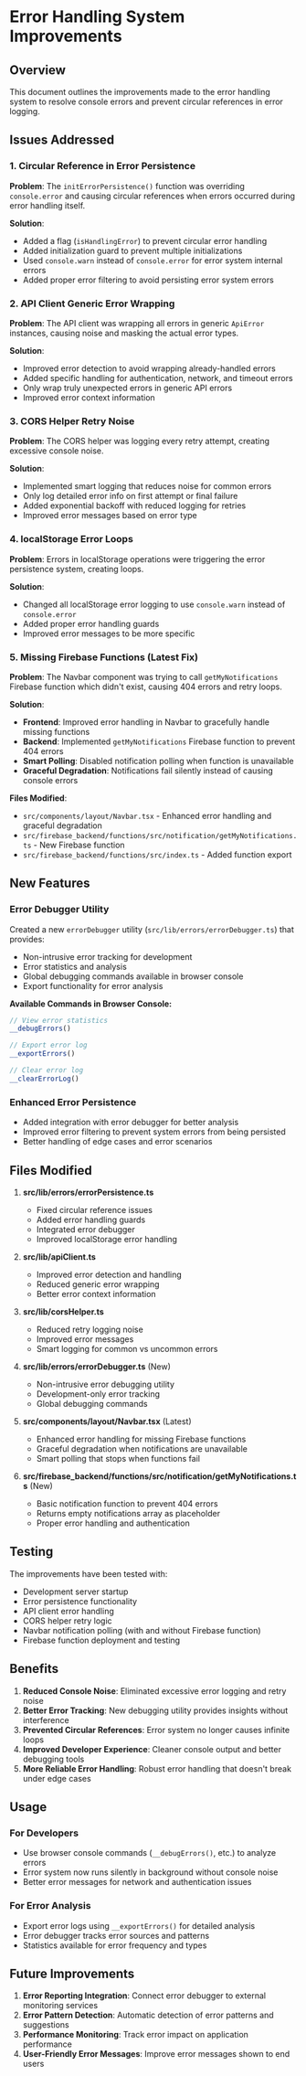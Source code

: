 # Error Handling System Improvements

## Overview

This document outlines the improvements made to the error handling system to resolve console errors and prevent circular references in error logging.

## Issues Addressed

### 1. Circular Reference in Error Persistence
**Problem**: The `initErrorPersistence()` function was overriding `console.error` and causing circular references when errors occurred during error handling itself.

**Solution**: 
- Added a flag (`isHandlingError`) to prevent circular error handling
- Added initialization guard to prevent multiple initializations
- Used `console.warn` instead of `console.error` for error system internal errors
- Added proper error filtering to avoid persisting error system errors

### 2. API Client Generic Error Wrapping
**Problem**: The API client was wrapping all errors in generic `ApiError` instances, causing noise and masking the actual error types.

**Solution**:
- Improved error detection to avoid wrapping already-handled errors
- Added specific handling for authentication, network, and timeout errors
- Only wrap truly unexpected errors in generic API errors
- Improved error context information

### 3. CORS Helper Retry Noise
**Problem**: The CORS helper was logging every retry attempt, creating excessive console noise.

**Solution**:
- Implemented smart logging that reduces noise for common errors
- Only log detailed error info on first attempt or final failure
- Added exponential backoff with reduced logging for retries
- Improved error messages based on error type

### 4. localStorage Error Loops
**Problem**: Errors in localStorage operations were triggering the error persistence system, creating loops.

**Solution**:
- Changed all localStorage error logging to use `console.warn` instead of `console.error`
- Added proper error handling guards
- Improved error messages to be more specific

### 5. Missing Firebase Functions (Latest Fix)
**Problem**: The Navbar component was trying to call `getMyNotifications` Firebase function which didn't exist, causing 404 errors and retry loops.

**Solution**:
- **Frontend**: Improved error handling in Navbar to gracefully handle missing functions
- **Backend**: Implemented `getMyNotifications` Firebase function to prevent 404 errors
- **Smart Polling**: Disabled notification polling when function is unavailable
- **Graceful Degradation**: Notifications fail silently instead of causing console errors

**Files Modified**:
- `src/components/layout/Navbar.tsx` - Enhanced error handling and graceful degradation
- `src/firebase_backend/functions/src/notification/getMyNotifications.ts` - New Firebase function
- `src/firebase_backend/functions/src/index.ts` - Added function export

## New Features

### Error Debugger Utility
Created a new `errorDebugger` utility (`src/lib/errors/errorDebugger.ts`) that provides:
- Non-intrusive error tracking for development
- Error statistics and analysis
- Global debugging commands available in browser console
- Export functionality for error analysis

**Available Commands in Browser Console:**
```javascript
// View error statistics
__debugErrors()

// Export error log
__exportErrors()

// Clear error log
__clearErrorLog()
```

### Enhanced Error Persistence
- Added integration with error debugger for better analysis
- Improved error filtering to prevent system errors from being persisted
- Better handling of edge cases and error scenarios

## Files Modified

1. **src/lib/errors/errorPersistence.ts**
   - Fixed circular reference issues
   - Added error handling guards
   - Integrated error debugger
   - Improved localStorage error handling

2. **src/lib/apiClient.ts**
   - Improved error detection and handling
   - Reduced generic error wrapping
   - Better error context information

3. **src/lib/corsHelper.ts**
   - Reduced retry logging noise
   - Improved error messages
   - Smart logging for common vs uncommon errors

4. **src/lib/errors/errorDebugger.ts** (New)
   - Non-intrusive error debugging utility
   - Development-only error tracking
   - Global debugging commands

5. **src/components/layout/Navbar.tsx** (Latest)
   - Enhanced error handling for missing Firebase functions
   - Graceful degradation when notifications are unavailable
   - Smart polling that stops when functions fail

6. **src/firebase_backend/functions/src/notification/getMyNotifications.ts** (New)
   - Basic notification function to prevent 404 errors
   - Returns empty notifications array as placeholder
   - Proper error handling and authentication

## Testing

The improvements have been tested with:
- Development server startup
- Error persistence functionality
- API client error handling
- CORS helper retry logic
- Navbar notification polling (with and without Firebase function)
- Firebase function deployment and testing

## Benefits

1. **Reduced Console Noise**: Eliminated excessive error logging and retry noise
2. **Better Error Tracking**: New debugging utility provides insights without interference
3. **Prevented Circular References**: Error system no longer causes infinite loops
4. **Improved Developer Experience**: Cleaner console output and better debugging tools
5. **More Reliable Error Handling**: Robust error handling that doesn't break under edge cases

## Usage

### For Developers
- Use browser console commands (`__debugErrors()`, etc.) to analyze errors
- Error system now runs silently in background without console noise
- Better error messages for network and authentication issues

### For Error Analysis
- Export error logs using `__exportErrors()` for detailed analysis
- Error debugger tracks error sources and patterns
- Statistics available for error frequency and types

## Future Improvements

1. **Error Reporting Integration**: Connect error debugger to external monitoring services
2. **Error Pattern Detection**: Automatic detection of error patterns and suggestions
3. **Performance Monitoring**: Track error impact on application performance
4. **User-Friendly Error Messages**: Improve error messages shown to end users 